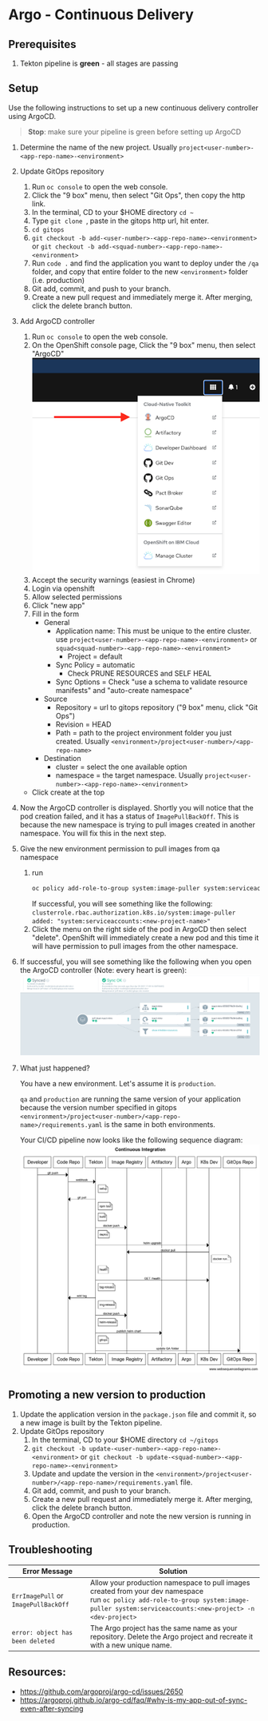 # Argo - Continuous Delivery

## Prerequisites

1. Tekton pipeline is **green** - all stages are passing

## Setup

Use the following instructions to set up a new continuous delivery controller using ArgoCD.

> **Stop**: make sure your pipeline is green before setting up ArgoCD

1. Determine the name of the new project. Usually `project<user-number>-<app-repo-name>-<environment>`

1. Update GitOps repository

   1. Run `oc console` to open the web console.
   1. Click the "9 box" menu, then select "Git Ops", then copy the http link.
   1. In the terminal, CD to your $HOME directory `cd ~`
   1. Type `git clone `, paste in the gitops http url, hit enter.
   1. `cd gitops`
   1. `git checkout -b add-<user-number>-<app-repo-name>-<environment>` or `git checkout -b add-<squad-number>-<app-repo-name>-<environment>`
   1. Run `code .` and find the application you want to deploy under the `/qa` folder, and copy that entire folder to the new `<environment>` folder (i.e. production)
   1. Git add, commit, and push to your branch.
   1. Create a new pull request and immediately merge it. After merging, click the delete branch button.

1. Add ArgoCD controller
   1. Run `oc console` to open the web console.
   1. On the OpenShift console page, Click the "9 box" menu, then select "ArgoCD"
      ![](img/argo-menu.png)
   1. Accept the security warnings (easiest in Chrome)
   1. Login via openshift
   1. Allow selected permissions
   1. Click "new app"
   1. Fill in the form
      - General
        - Application name: This must be unique to the entire cluster. use `project<user-number>-<app-repo-name>-<environment>` or `squad<squad-number>-<app-repo-name>-<environment>`
          - Project = default
        - Sync Policy = automatic
          - Check PRUNE RESOURCES and SELF HEAL
        - Sync Options = Check "use a schema to validate resource manifests" and "auto-create namespace"
      - Source
        - Repository = url to gitops repository ("9 box" menu, click "Git Ops")
        - Revision = HEAD
        - Path = path to the project environment folder you just created. Usually `<environment>/project<user-number>/<app-repo-name>`
      - Destination
        - cluster = select the one available option
        - namespace = the target namespace. Usually `project<user-number>-<app-repo-name>-<environment>`
   - Click create at the top
1. Now the ArgoCD controller is displayed. Shortly you will notice that the pod creation failed, and it has a status of `ImagePullBackOff`.
   This is because the new namespace is trying to pull images created in another namespace. You will fix this in the next step.
1. Give the new environment permission to pull images from qa namespace
   1. run
      ```bash
      oc policy add-role-to-group system:image-puller system:serviceaccounts:<new-project-name> -n <dev-project-name>
      ```
      If successful, you will see something like the following:
      `clusterrole.rbac.authorization.k8s.io/system:image-puller added: "system:serviceaccounts:<new-project-name>"`
   1. Click the menu on the right side of the pod in ArgoCD then select "delete". OpenShift will immediately create a new pod and this time it will have permission to pull images from the other namespace.
1. If successful, you will see something like the following when you open the ArgoCD controller (Note: every heart is green):
   ![](img/argo-success.png)
1. What just happened?

   You have a new environment. Let's assume it is `production`.

   `qa` and `production` are running the same version of your application because the version number specified in gitops `<environment>/project<user-number>/<app-repo-name>/requirements.yaml` is the same in both environments.

   Your CI/CD pipeline now looks like the following sequence diagram:
   ![](img/argo-cd.png)

## Promoting a new version to production

1. Update the application version in the `package.json` file and commit it, so a new image is built by the Tekton pipeline.
1. Update GitOps repository
   1. In the terminal, CD to your $HOME directory `cd ~/gitops`
   1. `git checkout -b update-<user-number>-<app-repo-name>-<environment>` or `git checkout -b update-<squad-number>-<app-repo-name>-<environment>`
   1. Update and update the version in the `<environment>/project<user-number>/<app-repo-name>/requirements.yaml` file.
   1. Git add, commit, and push to your branch.
   1. Create a new pull request and immediately merge it. After merging, click the delete branch button.
   1. Open the ArgoCD controller and note the new version is running in production.

## Troubleshooting

| Error Message                        | Solution                                                                                                                                                                                      |
| ------------------------------------ | --------------------------------------------------------------------------------------------------------------------------------------------------------------------------------------------- |
| `ErrImagePull` or `ImagePullBackOff` | Allow your production namespace to pull images created from your dev namespace<br>run `oc policy add-role-to-group system:image-puller system:serviceaccounts:<new-project> -n <dev-project>` |
| `error: object has been deleted`     | The Argo project has the same name as your repository. Delete the Argo project and recreate it with a new unique name.                                                                        |

## Resources:

- https://github.com/argoproj/argo-cd/issues/2650
- https://argoproj.github.io/argo-cd/faq/#why-is-my-app-out-of-sync-even-after-syncing
